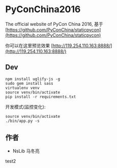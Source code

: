 # PyConChina2016
The official website of PyCon China 2016, 基于 [https://github.com/PyConChina/staticpycon](https://github.com/PyConChina/staticpycon)


你可以在这里预览效果 [http://119.254.110.163:8888/](http://119.254.110.163:8888/)

## Dev

```
npm install uglify-js -g
sudo gem install sass
virtualenv venv
source venv/bin/activate
pip install -r requirements.txt
```

开发模式(监控变化):

```
source venv/bin/activate
./bin/app.py -s
```

## 作者

* NsLib 马冬亮 <mdl2009 at vip.qq.com>







test2
